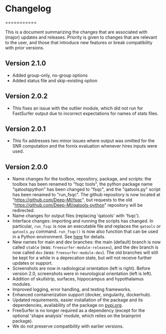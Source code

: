 # Changelog
===========

This is a document summarizing the changes that are associated with (major) updates and releases. Priority is given to changes that are relevant to the user, and those that introduce new features or break compatibility with prior versions.

## Version 2.1.0

- Added group-only, no-group options
- Added status file and skip-existing option

## Version 2.0.2

- This fixes an issue with the outlier module, which did not run for FastSurfer output due to incorrect expectations for names of stats files.

## Version 2.0.1

- This fix addresses two minor issues where output was omitted for the SNR computation and the fornix evaluation whenever hires inputs were used.

## Version 2.0.0

- Name changes for the toolbox, repository, package, and scripts: the toolbox has been renamed to "fsqc tools", the python package name "qatoolspython" has been changed to "fsqc", and the "qatools.py" script has been renamed to "run_fsqc". The github repository is now located at "https://github.com/Deep-MI/fsqc", but requests to the old "https://github.com/Deep-MI/qatools-python" repository will be redirected.
- Name changes for output files (replacing 'qatools' with 'fsqc').
- Interface changes: importing and running the scripts has changed. In particular, `run_fsqc` is now an executable file and replaces the `qatools` or `qatools.py` command. `run_fsqc()` is now also function that can be used in a Python environment. See [here](https://github.com/Deep-MI/fsqc#usage) for details.
- New names for main and dev branches: the main (default) branch is now called `stable` (was: `freesurfer-module-releases`), and the dev branch is now called `dev` (was: `freesurfer-module-dev`). The old branches will still be kept for a while in a deprecation state, but will not receive further updates or support. 
- Screenshots are now in radiological orientation (left is right). Before version 2.0, screenshots were in neurological orientation (left is left).
- Addition of skullstrip, surfaces, hippocampus and hypothalamus modules.
- Improved logging, error handling, and testing frameworks.
- Enhanced containerization support (docker, singularity, dockerhub).
- Updated requirements, easier installation of the package and its dependencies, availability of the package on [pypi.org](https://pypi.org).
- FreeSurfer is no longer required as a dependency (except for the optional 'shape analysis' module, which relies on the brainprint package).
- We do not preserve compatibility with earlier versions.
